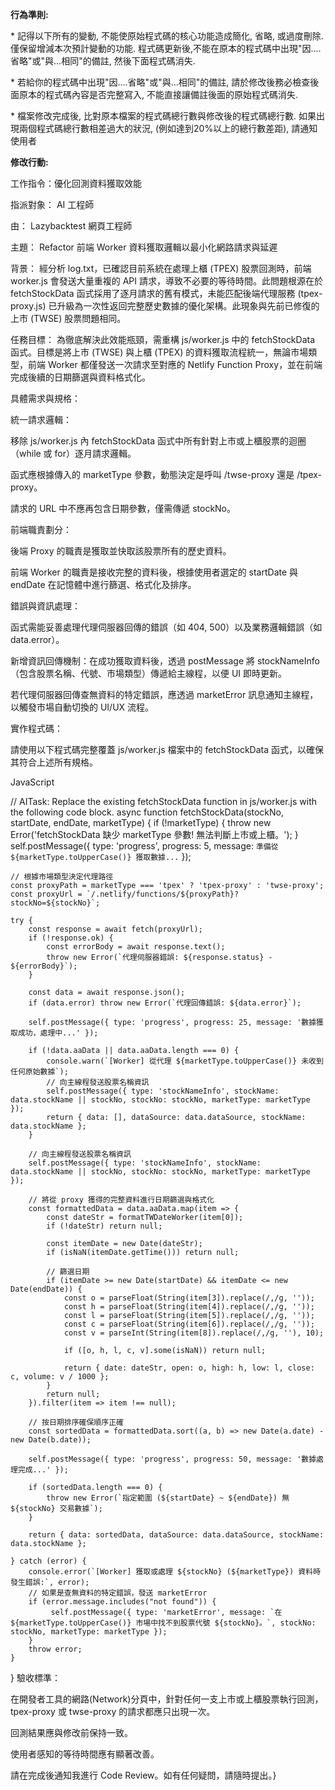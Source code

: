 **行為準則:** 



\* 記得以下所有的變動, 不能使原始程式碼的核心功能造成簡化, 省略, 或過度刪除. 僅保留增減本次預計變動的功能. 程式碼更新後,不能在原本的程式碼中出現"因....省略"或"與...相同"的備註, 然後下面程式碼消失.

\* 若給你的程式碼中出現"因....省略"或"與...相同"的備註, 請於修改後務必檢查後面原本的程式碼內容是否完整寫入, 不能直接讓備註後面的原始程式碼消失.

\* 檔案修改完成後, 比對原本檔案的程式碼總行數與修改後的程式碼總行數. 如果出現兩個程式碼總行數相差過大的狀況, (例如達到20%以上的總行數差距), 請通知使用者





**修改行動:** 


工作指令：優化回測資料獲取效能

指派對象： AI 工程師

由： Lazybacktest 網頁工程師

主題： Refactor 前端 Worker 資料獲取邏輯以最小化網路請求與延遲

背景：
經分析 log.txt，已確認目前系統在處理上櫃 (TPEX) 股票回測時，前端 worker.js 會發送大量重複的 API 請求，導致不必要的等待時間。此問題根源在於 fetchStockData 函式採用了逐月請求的舊有模式，未能匹配後端代理服務 (tpex-proxy.js) 已升級為一次性返回完整歷史數據的優化架構。此現象與先前已修復的上市 (TWSE) 股票問題相同。

任務目標：
為徹底解決此效能瓶頸，需重構 js/worker.js 中的 fetchStockData 函式。目標是將上市 (TWSE) 與上櫃 (TPEX) 的資料獲取流程統一，無論市場類型，前端 Worker 都僅發送一次請求至對應的 Netlify Function Proxy，並在前端完成後續的日期篩選與資料格式化。

具體需求與規格：

統一請求邏輯：

移除 js/worker.js 內 fetchStockData 函式中所有針對上市或上櫃股票的迴圈（while 或 for）逐月請求邏輯。

函式應根據傳入的 marketType 參數，動態決定是呼叫 /twse-proxy 還是 /tpex-proxy。

請求的 URL 中不應再包含日期參數，僅需傳遞 stockNo。

前端職責劃分：

後端 Proxy 的職責是獲取並快取該股票所有的歷史資料。

前端 Worker 的職責是接收完整的資料後，根據使用者選定的 startDate 與 endDate 在記憶體中進行篩選、格式化及排序。

錯誤與資訊處理：

函式需能妥善處理代理伺服器回傳的錯誤（如 404, 500）以及業務邏輯錯誤（如 data.error）。

新增資訊回傳機制：在成功獲取資料後，透過 postMessage 將 stockNameInfo（包含股票名稱、代號、市場類型）傳遞給主線程，以便 UI 即時更新。

若代理伺服器回傳查無資料的特定錯誤，應透過 marketError 訊息通知主線程，以觸發市場自動切換的 UI/UX 流程。

實作程式碼：

請使用以下程式碼完整覆蓋 js/worker.js 檔案中的 fetchStockData 函式，以確保其符合上述所有規格。

JavaScript

// AITask: Replace the existing fetchStockData function in js/worker.js with the following code block.
async function fetchStockData(stockNo, startDate, endDate, marketType) {
    if (!marketType) {
        throw new Error('fetchStockData 缺少 marketType 參數! 無法判斷上市或上櫃。');
    }
    self.postMessage({ type: 'progress', progress: 5, message: `準備從 ${marketType.toUpperCase()} 獲取數據...` });

    // 根據市場類型決定代理路徑
    const proxyPath = marketType === 'tpex' ? 'tpex-proxy' : 'twse-proxy';
    const proxyUrl = `/.netlify/functions/${proxyPath}?stockNo=${stockNo}`;

    try {
        const response = await fetch(proxyUrl);
        if (!response.ok) {
            const errorBody = await response.text();
            throw new Error(`代理伺服器錯誤: ${response.status} - ${errorBody}`);
        }
        
        const data = await response.json();
        if (data.error) throw new Error(`代理回傳錯誤: ${data.error}`);
        
        self.postMessage({ type: 'progress', progress: 25, message: '數據獲取成功，處理中...' });

        if (!data.aaData || data.aaData.length === 0) {
            console.warn(`[Worker] 從代理 ${marketType.toUpperCase()} 未收到任何原始數據`);
            // 向主線程發送股票名稱資訊
            self.postMessage({ type: 'stockNameInfo', stockName: data.stockName || stockNo, stockNo: stockNo, marketType: marketType });
            return { data: [], dataSource: data.dataSource, stockName: data.stockName };
        }
        
        // 向主線程發送股票名稱資訊
        self.postMessage({ type: 'stockNameInfo', stockName: data.stockName || stockNo, stockNo: stockNo, marketType: marketType });
        
        // 將從 proxy 獲得的完整資料進行日期篩選與格式化
        const formattedData = data.aaData.map(item => {
            const dateStr = formatTWDateWorker(item[0]);
            if (!dateStr) return null;

            const itemDate = new Date(dateStr);
            if (isNaN(itemDate.getTime())) return null;

            // 篩選日期
            if (itemDate >= new Date(startDate) && itemDate <= new Date(endDate)) {
                const o = parseFloat(String(item[3]).replace(/,/g, ''));
                const h = parseFloat(String(item[4]).replace(/,/g, ''));
                const l = parseFloat(String(item[5]).replace(/,/g, ''));
                const c = parseFloat(String(item[6]).replace(/,/g, ''));
                const v = parseInt(String(item[8]).replace(/,/g, ''), 10);
                
                if ([o, h, l, c, v].some(isNaN)) return null;
                
                return { date: dateStr, open: o, high: h, low: l, close: c, volume: v / 1000 };
            }
            return null;
        }).filter(item => item !== null);

        // 按日期排序確保順序正確
        const sortedData = formattedData.sort((a, b) => new Date(a.date) - new Date(b.date));
        
        self.postMessage({ type: 'progress', progress: 50, message: '數據處理完成...' });
        
        if (sortedData.length === 0) {
            throw new Error(`指定範圍 (${startDate} ~ ${endDate}) 無 ${stockNo} 交易數據`);
        }

        return { data: sortedData, dataSource: data.dataSource, stockName: data.stockName };

    } catch (error) {
        console.error(`[Worker] 獲取或處理 ${stockNo} (${marketType}) 資料時發生錯誤:`, error);
        // 如果是查無資料的特定錯誤，發送 marketError
        if (error.message.includes("not found")) {
             self.postMessage({ type: 'marketError', message: `在 ${marketType.toUpperCase()} 市場中找不到股票代號 ${stockNo}。`, stockNo: stockNo, marketType: marketType });
        }
        throw error;
    }
}
驗收標準：

在開發者工具的網路(Network)分頁中，針對任何一支上市或上櫃股票執行回測，tpex-proxy 或 twse-proxy 的請求都應只出現一次。

回測結果應與修改前保持一致。

使用者感知的等待時間應有顯著改善。

請在完成後通知我進行 Code Review。如有任何疑問，請隨時提出。}
